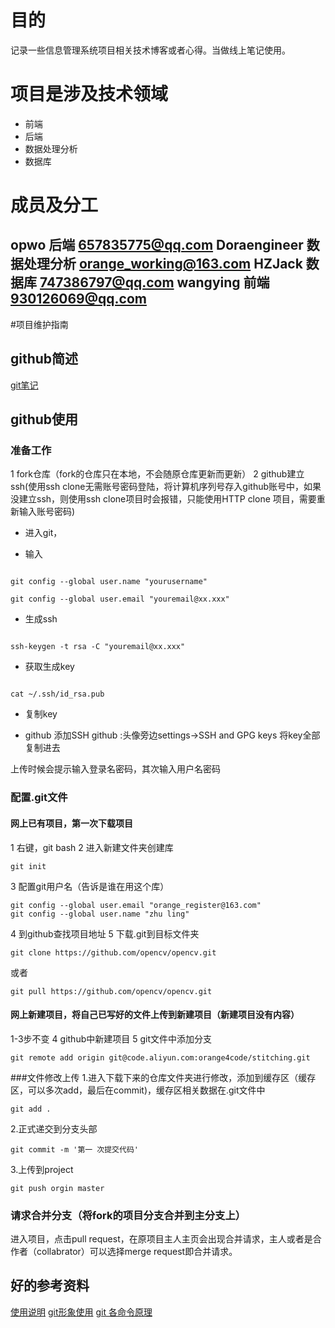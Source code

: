 # 目的
记录一些信息管理系统项目相关技术博客或者心得。当做线上笔记使用。

# 项目是涉及技术领域
* 前端
* 后端
* 数据处理分析
* 数据库

# 成员及分工
opwo 后端 657835775@qq.com
Doraengineer 数据处理分析 orange_working@163.com
HZJack 数据库 747386797@qq.com
wangying 前端 930126069@qq.com
----------
#项目维护指南
## github简述
[git笔记](https://blog.csdn.net/weixin_42641395/article/details/82429899)
## github使用
### 准备工作
1 fork仓库（fork的仓库只在本地，不会随原仓库更新而更新）
2 github建立ssh(使用ssh clone无需账号密码登陆，将计算机序列号存入github账号中，如果没建立ssh，则使用ssh clone项目时会报错，只能使用HTTP clone 项目，需要重新输入账号密码)
* 进入git，

* 输入  

```

git config --global user.name "yourusername"

git config --global user.email "youremail@xx.xxx"

```

* 生成ssh

```

ssh-keygen -t rsa -C "youremail@xx.xxx"

```

* 获取生成key

```

cat ~/.ssh/id_rsa.pub

```

* 复制key

* github 添加SSH
github :头像旁边settings->SSH and GPG keys 将key全部复制进去

上传时候会提示输入登录名密码，其次输入用户名密码


### 配置.git文件 
#### 网上已有项目，第一次下载项目
1 右键，git bash
2 进入新建文件夹创建库

```
git init
```

3 配置git用户名（告诉是谁在用这个库）
```
git config --global user.email "orange_register@163.com"
git config --global user.name "zhu ling"
```

4 到github查找项目地址
5 下载.git到目标文件夹
```
git clone https://github.com/opencv/opencv.git
```
或者
```
git pull https://github.com/opencv/opencv.git
```
#### 网上新建项目，将自己已写好的文件上传到新建项目（新建项目没有内容）
1-3步不变
4 github中新建项目
5 git文件中添加分支
```
git remote add origin git@code.aliyun.com:orange4code/stitching.git
```
###文件修改上传
1.进入下载下来的仓库文件夹进行修改，添加到缓存区（缓存区，可以多次add，最后在commit)，缓存区相关数据在.git文件中
```
git add .
```
2.正式递交到分支头部
```
git commit -m '第一 次提交代码'
```
3.上传到project
```
git push orgin master
```
### 请求合并分支（将fork的项目分支合并到主分支上）
进入项目，点击pull request，在原项目主人主页会出现合并请求，主人或者是合作者（collabrator）可以选择merge request即合并请求。

## 好的参考资料
[使用说明](http://blog.csdn.net/dark00800/article/details/54571859)
[git形象使用](http://rogerdudler.github.io/git-guide/index.zh.html)
[git 各命令原理](https://my.oschina.net/xdev/blog/114383)

